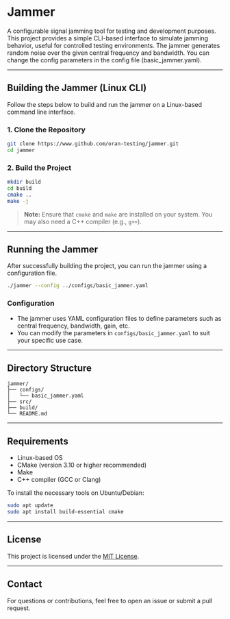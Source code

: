 # Jammer

A configurable signal jamming tool for testing and development purposes. This project provides a simple CLI-based interface to simulate jamming behavior, useful for controlled testing environments. 
The jammer generates random noise over the given central frequency and bandwidth. You can change the config parameters in the config file (basic_jammer.yaml). 

---

## Building the Jammer (Linux CLI)

Follow the steps below to build and run the jammer on a Linux-based command line interface.

### 1. Clone the Repository

```bash
git clone https://www.github.com/oran-testing/jammer.git
cd jammer
```

### 2. Build the Project

```bash
mkdir build
cd build
cmake ..
make -j
```

> **Note:** Ensure that `cmake` and `make` are installed on your system. You may also need a C++ compiler (e.g., `g++`).

---

## Running the Jammer

After successfully building the project, you can run the jammer using a configuration file.

```bash
./jammer --config ../configs/basic_jammer.yaml
```

### Configuration

- The jammer uses YAML configuration files to define parameters such as central frequency, bandwidth, gain, etc.
- You can modify the parameters in `configs/basic_jammer.yaml` to suit your specific use case.

---

## Directory Structure

```
jammer/
├── configs/
│   └── basic_jammer.yaml
├── src/
├── build/
└── README.md
```

---

## Requirements

- Linux-based OS
- CMake (version 3.10 or higher recommended)
- Make
- C++ compiler (GCC or Clang)

To install the necessary tools on Ubuntu/Debian:

```bash
sudo apt update
sudo apt install build-essential cmake
```

---

## License

This project is licensed under the [MIT License](LICENSE).

---

## Contact

For questions or contributions, feel free to open an issue or submit a pull request.
